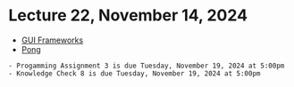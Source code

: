 # Lecture 22, November 14, 2024


- [GUI Frameworks](https://20cs2023-fs24.github.io/slides/docs/topics/gui/gui_frameworks.html)
- [Pong](https://20cs2023-fs24.github.io/slides/docs/topics/gui/pong.html)


```{admonition} Reminders
- Progamming Assignment 3 is due Tuesday, November 19, 2024 at 5:00pm
- Knowledge Check 8 is due Tuesday, November 19, 2024 at 5:00pm
```